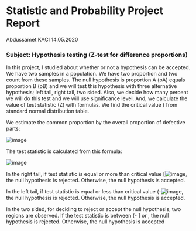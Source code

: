 #                                                     Statistic and Probability Project Report
Abdussamet KACI                                                                                                            14.05.2020
### Subject: Hypothesis testing (Z-test for difference proportions)
In this project, I studied about whether or not a hypothesis can be accepted. We have two samples in a population. We have two proportion and two count from these samples. The null hypothesis is proportion A (pA) equals proportion B (pB) and we will test this hypothesis with three alternative hypothesis; left tail, right tail, two sided. Also, we decide how many percent we will do this test and we will use significance level. And, we calculate the value of test statistic (Z) with formulas. We find the critical value (   from standard normal distribution table.

We estimate the common proportion by the overall proportion of defective parts: 

![image](https://user-images.githubusercontent.com/61049743/94153798-e2f47b00-fe85-11ea-9016-9d38f7fffcd1.png)

The test statistic is calculated from this formula: 

![image](https://user-images.githubusercontent.com/61049743/94153973-12a38300-fe86-11ea-873d-798c061cf82c.png)

In the right tail, if test statistic is equal or more than critical value [![image](https://user-images.githubusercontent.com/61049743/94154205-55fdf180-fe86-11ea-979f-80743998095c.png), the null hypothesis is rejected. Otherwise, the null hypothesis is accepted.  

In the left tail, if test statistic is equal or less than critical value (-![image](https://user-images.githubusercontent.com/61049743/94154438-8ba2da80-fe86-11ea-802a-10533930a8b5.png), the null hypothesis is rejected. Otherwise, the null hypothesis is accepted.  

In the two sided, for deciding to reject or accept the null hypothesis, two regions are observed. If the test statistic  is between (- ] or , the null hypothesis is rejected. Otherwise, the null hypothesis is accepted  
